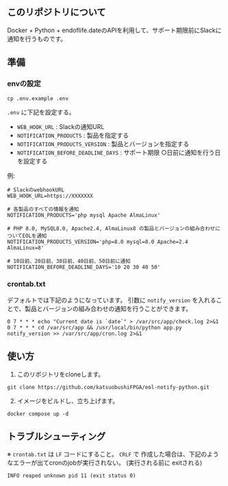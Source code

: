 
## このリポジトリについて
Docker + Python + endoflife.dateのAPIを利用して、サポート期限前にSlackに通知を行うものです。  

## 準備
### envの設定
```
cp .env.example .env
```

`.env` に下記を設定する。
- `WEB_HOOK_URL` : Slackの通知URL
- `NOTIFICATION_PRODUCTS` : 製品を指定する
- `NOTIFICATION_PRODUCTS_VERSION` : 製品とバージョンを指定する
- `NOTIFICATION_BEFORE_DEADLINE_DAYS` : サポート期限 ○日前に通知を行う日を設定する

例:
```
# SlackのwebhookURL
WEB_HOOK_URL=https://XXXXXXX

# 各製品のすべての情報を通知
NOTIFICATION_PRODUCTS='php mysql Apache AlmaLinux'

# PHP 8.0, MySQL8.0, Apache2.4, AlmaLinux8 の製品とバージョンの組み合わせについてEOLを通知
NOTIFICATION_PRODUCTS_VERSION='php=8.0 mysql=8.0 Apache=2.4 AlmaLinux=8'

# 10日前、20日前、30日前、40日前、50日前に通知
NOTIFICATION_BEFORE_DEADLINE_DAYS='10 20 30 40 50'
```

### crontab.txt
デフォルトでは下記のようになっています。
引数に `notify_version` を入れることで、製品とバージョンの組み合わせの通知を行うことができます。
```
0 7 * * * echo "Current date is `date`" > /var/src/app/check.log 2>&1
0 7 * * * cd /var/src/app && /usr/local/bin/python app.py notify_version >> /var/src/app/cron.log 2>&1
```

## 使い方
1. このリポジトリをcloneします。
```
git clone https://github.com/katsuobushiFPGA/eol-notify-python.git
```
2. イメージをビルドし、立ち上げます。
```
docker compose up -d
```
## トラブルシューティング
※ `crontab.txt` は `LF` コードにすること。
`CRLF` で 作成した場合は、下記のようなエラーが出てcronのjobが実行されない。 (実行される前に exitされる)
```
INFO reaped unknown pid 11 (exit status 0)
```